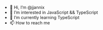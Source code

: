 - 👋 Hi, I’m @jjannix
- 👀 I’m interested in JavaScript && TypeScript
- 🌱 I’m currently learning TypeScript 
- 📫 How to reach me 

<!---
jjannix/jjannix is a ✨ special ✨ repository because its `README.md` (this file) appears on your GitHub profile.
You can click the Preview link to take a look at your changes.
--->
